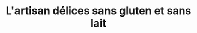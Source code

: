 ---
title: "L'artisan délices sans gluten et sans lait"
url: /montreal/lartisan-delices-sans-gluten-et-sans-lait/
shop: pastry
---